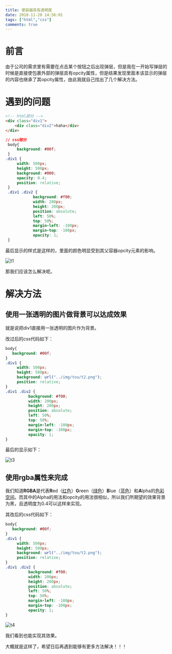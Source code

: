 ```yaml
---
title: 使容器具有透明度
date: 2018-11-20 14:56:01
tags: ["html","css"]
comments: true
---
```


# 前言

由于公司的需求里有需要在点击某个按钮之后出现弹层，但是我在一开始写弹层的时候是直接使包裹外部的弹层具有opcity属性，但是结果发现里面本该显示的弹层的内容也继承了其opcity属性，由此我就自己找出了几个解决方法。

<!--more-->
# 遇到的问题

```html
<!-- html部分 -->
<div class="div1">
    <div class="div2">haha</div>
</div>
```

```css
// css部分
 body{
     background: #00f;
 }
.div1 {
     width: 500px;
     height: 500px;
     background: #000;
     opacity: 0.4;
     position: relative;
 }
 .div1 .div2 {
            background: #f00;
            width: 200px;
            height: 200px;
            position: absolute;
            left: 50%;
            top: 50%;
            margin-left: -100px;
            margin-top: -100px;
            opacity: 1;
 }
```

最后显示的样式是这样的，里面的颜色明显受到其父容器opcity元素的影响。

![t1](/img/tou/t1.png)

那我们应该怎么解决呢。

# 解决方法

## 使用一张透明的图片做背景可以达成效果

就是说把div1直接用一张透明的图片作为背景。

改过后的css代码如下：

```css
body{
   background: #00f;
}
.div1 {
     width: 500px;
     height: 500px;
     background: url("../img/tou/t2.png");
     position: relative;
}
.div1 .div2 {
          background: #f00;
          width: 200px;
          height: 200px;
          position: absolute;
          left: 50%;
          top: 50%;
          margin-left: -100px;
          margin-top: -100px;
          opacity: 1;
}
```

最后的显示如下：

![t3](/img/tou/t3.png)

## 使用rgba属性来完成

我们知道**RGBA**是代表**R**ed（[红色](https://baike.baidu.com/item/%E7%BA%A2%E8%89%B2)）**G**reen（[绿色](https://baike.baidu.com/item/%E7%BB%BF%E8%89%B2)）**B**lue（[蓝色](https://baike.baidu.com/item/%E8%93%9D%E8%89%B2)）和**A**lpha的[色彩空间](https://baike.baidu.com/item/%E8%89%B2%E5%BD%A9%E7%A9%BA%E9%97%B4)。而其中的Alpha的用法和opcity的用法很相似，所以我们所期望的效果背景为黑，且透明度为0.4可以这样来实现。

其改后的css代码如下：

```css
body{
   background: #00f;
}
.div1 {
     width: 500px;
     height: 500px;
     background: url("../img/tou/t2.png");
     position: relative;
}
.div1 .div2 {
          background: #f00;
          width: 200px;
          height: 200px;
          position: absolute;
          left: 50%;
          top: 50%;
          margin-left: -100px;
          margin-top: -100px;
          opacity: 1;
}
```

![t4](/img/tou/t4.png)

我们看到也能实现其效果。



大概就是这样了，希望日后再遇到能够有更多方法解决！！！